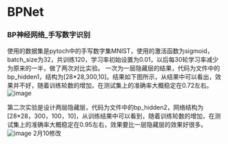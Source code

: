 # BPNet
### BP神经网络_手写数字识别


使用的数据集是pytoch中的手写数字集MNIST，使用的激活函数为sigmoid，batch_size为32，共训练120，学习率初始设置为0.01，以后每30轮学习率减少为原来的一半，做了两次对比实验。
一次为一层隐藏层的结果，代码为文件中的bp_hidden1，结构为[28*28,300,10]。结果如下图所示，从结果中可以看出，效果并不好，随着训练轮数的增加，在测试集上的准确率大概稳定在0.72左右。
![image](https://user-images.githubusercontent.com/69356569/195749666-d98b66da-8bdf-4bc9-93dd-ad3cf6c0ac17.png)


第二次实验是设计两层隐藏层，代码为文件中的bp_hidden2，网络结构为[28*28，300，100，10]，从训练结果中可以看到，随着训练轮数的增加，在测试集上的准确率大概稳定在0.95左右，效果要比一层隐藏层的效果好很多。
![image](https://user-images.githubusercontent.com/69356569/195749712-debb654c-0644-4cc1-bc44-c66ddf0af7c0.png)
2月10修改
